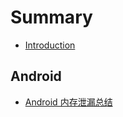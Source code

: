 # Summary

* [Introduction](README.md)

## Android

* [Android 内存泄漏总结](android-nei-cun-xie-lou-zong-jie.md)

